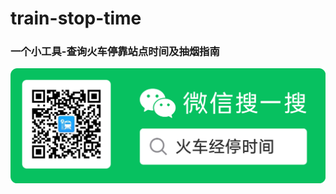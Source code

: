 # train-stop-time
### 一个小工具-查询火车停靠站点时间及抽烟指南
![](https://github.com/IronTriangles/train-stop-time/blob/master/qr_code.jpg)
